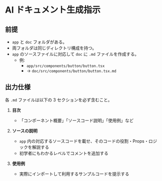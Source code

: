 # AI ドキュメント生成指示

## 前提

- `app` と `doc` フォルダがある。
- 両フォルダは同じディレクトリ構成を持つ。
- `app` のソースファイルに対応して `doc` に `.md` ファイルを作成する。
  - 例:
    - `app/src/components/button/button.tsx`
    - → `doc/src/components/button/button.tsx.md`

## 出力仕様

各 `.md` ファイルは以下の 3 セクションを必ず含むこと。

1. **目次**

   - 「コンポーネント概要」「ソースコード説明」「使用例」など

2. **ソースの説明**

   - `app` 内の対応するソースコードを載せ、そのコードの役割・Props・ロジックを解説する
   - 初学者にもわかるレベルでコメントを追加する

3. **使用例**
   - 実際にインポートして利用するサンプルコードを提示する
